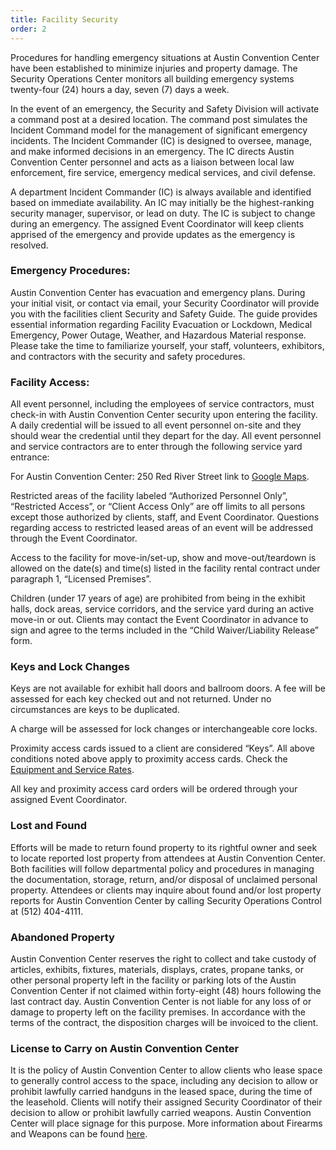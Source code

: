 ```yaml
---
title: Facility Security
order: 2
---
```


Procedures for handling emergency situations at Austin Convention Center have been established to minimize injuries and property damage. The Security Operations Center monitors all building emergency systems twenty-four (24) hours a day, seven (7) days a week. 

In the event of an emergency, the Security and Safety Division will activate a command post at a desired location. The command post simulates the Incident Command model for the management of significant emergency incidents. The Incident Commander (IC) is designed to oversee, manage, and make informed decisions in an emergency. The IC directs Austin Convention Center personnel and acts as a liaison between local law enforcement, fire service, emergency medical services, and civil defense.

A department Incident Commander (IC) is always available and identified based on immediate availability. An IC may initially be the highest-ranking security manager, supervisor, or lead on duty. The IC is subject to change during an emergency. The assigned Event Coordinator will keep clients apprised of the emergency and provide updates as the emergency is resolved.

### Emergency Procedures:

Austin Convention Center has evacuation and emergency plans. During your initial visit, or contact via email, your Security Coordinator will provide you with the facilities client Security and Safety Guide. The guide provides essential information regarding Facility Evacuation or Lockdown, Medical Emergency, Power Outage, Weather, and Hazardous Material response. Please take the time to familiarize yourself, your staff, volunteers, exhibitors, and contractors with the security and safety procedures.

### Facility Access:

All event personnel, including the employees of service contractors, must check-in with Austin Convention Center security upon entering the facility. A daily credential will be issued to all event personnel on-site and they should wear the credential until they depart for the day. All event personnel and service contractors are to enter through the following service yard entrance:

For Austin Convention Center: 250 Red River Street link to [Google Maps](https://www.google.com/maps/place/250+Red+River+St,+Austin,+TX+78701/@30.2632778,-97.7409399,17z/data=!3m1!4b1!4m5!3m4!1s0x8644b5a88d85e51d:0x60347c684f7025a1!8m2!3d30.2632732!4d-97.738365?entry=ttu).

Restricted areas of the facility labeled “Authorized Personnel Only”, “Restricted Access”, or “Client Access Only” are off limits to all persons except those authorized by clients, staff, and Event Coordinator. Questions regarding access to restricted leased areas of an event will be addressed through the Event Coordinator.

Access to the facility for move-in/set-up, show and move-out/teardown is allowed on the date(s) and time(s) listed in the facility rental contract under paragraph 1, “Licensed Premises”.

Children (under 17 years of age) are prohibited from being in the exhibit halls, dock areas, service corridors, and the service yard during an active move-in or out. Clients may contact the Event Coordinator in advance to sign and agree to the terms included in the “Child Waiver/Liability Release” form.

### Keys and Lock Changes

Keys are not available for exhibit hall doors and ballroom doors. A fee will be assessed for each key checked out and not returned. Under no circumstances are keys to be duplicated.

A charge will be assessed for lock changes or interchangeable core locks.

Proximity access cards issued to a client are considered “Keys”. All above conditions noted above apply to proximity access cards. Check the [Equipment and Service Rates](https://assets.austinconventioncenter.com/2023/ACC_Equipment_Services_FY2023_v2.pdf).

All key and proximity access card orders will be ordered through your assigned Event Coordinator.

### Lost and Found 

Efforts will be made to return found property to its rightful owner and seek to locate reported lost property from attendees at Austin Convention Center. Both facilities will follow departmental policy and procedures in managing the documentation, storage, return, and/or disposal of unclaimed personal property. Attendees or clients may inquire about found and/or lost property reports for Austin Convention Center by calling Security Operations Control at (512) 404-4111.

### Abandoned Property

Austin Convention Center reserves the right to collect and take custody of articles, exhibits, fixtures, materials, displays, crates, propane tanks, or other personal property left in the facility or parking lots of the Austin Convention Center if not claimed within forty-eight (48) hours following the last contract day. Austin Convention Center is not liable for any loss of or damage to property left on the facility premises. In accordance with the terms of the contract, the disposition charges will be invoiced to the client.

### License to Carry on Austin Convention Center

It is the policy of Austin Convention Center to allow clients who lease space to generally control access to the space, including any decision to allow or prohibit lawfully carried handguns in the leased space, during the time of the leasehold. Clients will notify their assigned Security Coordinator of their decision to allow or prohibit lawfully carried weapons. Austin Convention Center will place signage for this purpose. More information about Firearms and Weapons can be found [here](/firearms_and_weapons).
